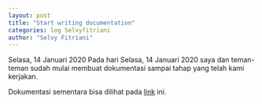 ```yaml
---
layout: post
title: "Start writing documentation"
categories: log Selvyfitriani
author: "Selvy Fitriani"
---
```


Selasa, 14 Januari 2020
Pada hari Selasa, 14 Januari 2020 saya dan teman-teman sudah mulai membuat dokumentasi sampai tahap yang telah kami kerjakan. 

Dokumentasi sementara bisa dilihat pada [link](https://github.com/UI-FASILKOM-OS/extra192/blob/master/Dokumen/Dokumentasi-01.pdf) ini.
